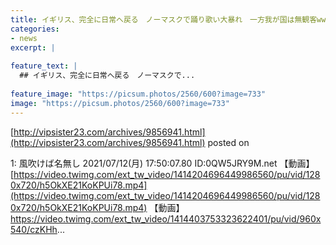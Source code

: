 ```yaml
---
title: イギリス、完全に日常へ戻る　ノーマスクで踊り歌い大暴れ　一方我が国は無観客wwww
categories:
- news
excerpt: |
  
feature_text: |
  ## イギリス、完全に日常へ戻る　ノーマスクで...
  
feature_image: "https://picsum.photos/2560/600?image=733"
image: "https://picsum.photos/2560/600?image=733"
---
```


[http://vipsister23.com/archives/9856941.html](http://vipsister23.com/archives/9856941.html)
posted on 

<!--more-->

1: 風吹けば名無し 2021/07/12(月) 17:50:07.80 ID:0QW5JRY9M.net 【動画】[https://video.twimg.com/ext_tw_video/1414204696449986560/pu/vid/1280x720/h5OkXE21KoKPUi78.mp4](https://video.twimg.com/ext_tw_video/1414204696449986560/pu/vid/1280x720/h5OkXE21KoKPUi78.mp4) 【動画】https://video.twimg.com/ext_tw_video/1414403753323622401/pu/vid/960x540/czKHh...
